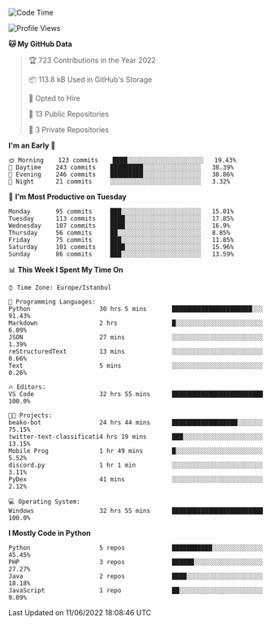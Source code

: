 <!--START_SECTION:waka-->
![Code Time](http://img.shields.io/badge/Code%20Time-312%20hrs%2040%20mins-blue)

![Profile Views](http://img.shields.io/badge/Profile%20Views-0-blue)

**🐱 My GitHub Data** 

> 🏆 723 Contributions in the Year 2022
 > 
> 📦 113.8 kB Used in GitHub's Storage 
 > 
> 💼 Opted to Hire
 > 
> 📜 13 Public Repositories 
 > 
> 🔑 3 Private Repositories  
 > 
**I'm an Early 🐤** 

```text
🌞 Morning    123 commits    ████░░░░░░░░░░░░░░░░░░░░░   19.43% 
🌆 Daytime    243 commits    █████████░░░░░░░░░░░░░░░░   38.39% 
🌃 Evening    246 commits    █████████░░░░░░░░░░░░░░░░   38.86% 
🌙 Night      21 commits     ░░░░░░░░░░░░░░░░░░░░░░░░░   3.32%

```
📅 **I'm Most Productive on Tuesday** 

```text
Monday       95 commits     ███░░░░░░░░░░░░░░░░░░░░░░   15.01% 
Tuesday      113 commits    ████░░░░░░░░░░░░░░░░░░░░░   17.85% 
Wednesday    107 commits    ████░░░░░░░░░░░░░░░░░░░░░   16.9% 
Thursday     56 commits     ██░░░░░░░░░░░░░░░░░░░░░░░   8.85% 
Friday       75 commits     ███░░░░░░░░░░░░░░░░░░░░░░   11.85% 
Saturday     101 commits    ████░░░░░░░░░░░░░░░░░░░░░   15.96% 
Sunday       86 commits     ███░░░░░░░░░░░░░░░░░░░░░░   13.59%

```


📊 **This Week I Spent My Time On** 

```text
⌚︎ Time Zone: Europe/Istanbul

💬 Programming Languages: 
Python                   30 hrs 5 mins       ██████████████████████░░░   91.43% 
Markdown                 2 hrs               █░░░░░░░░░░░░░░░░░░░░░░░░   6.09% 
JSON                     27 mins             ░░░░░░░░░░░░░░░░░░░░░░░░░   1.39% 
reStructuredText         13 mins             ░░░░░░░░░░░░░░░░░░░░░░░░░   0.66% 
Text                     5 mins              ░░░░░░░░░░░░░░░░░░░░░░░░░   0.26%

🔥 Editors: 
VS Code                  32 hrs 55 mins      █████████████████████████   100.0%

🐱‍💻 Projects: 
beako-bot                24 hrs 44 mins      ██████████████████░░░░░░░   75.15% 
twitter-text-classificati4 hrs 19 mins       ███░░░░░░░░░░░░░░░░░░░░░░   13.15% 
Mobile Prog              1 hr 49 mins        █░░░░░░░░░░░░░░░░░░░░░░░░   5.52% 
discord.py               1 hr 1 min          ░░░░░░░░░░░░░░░░░░░░░░░░░   3.11% 
PyDex                    41 mins             ░░░░░░░░░░░░░░░░░░░░░░░░░   2.12%

💻 Operating System: 
Windows                  32 hrs 55 mins      █████████████████████████   100.0%

```

**I Mostly Code in Python** 

```text
Python                   5 repos             ███████████░░░░░░░░░░░░░░   45.45% 
PHP                      3 repos             ██████░░░░░░░░░░░░░░░░░░░   27.27% 
Java                     2 repos             ████░░░░░░░░░░░░░░░░░░░░░   18.18% 
JavaScript               1 repo              ██░░░░░░░░░░░░░░░░░░░░░░░   9.09%

```



 Last Updated on 11/06/2022 18:08:46 UTC
<!--END_SECTION:waka-->

<!--
**3nws/3nws** is a ✨ _special_ ✨ repository because its `README.md` (this file) appears on your GitHub profile.

Here are some ideas to get you started:

- 🔭 I’m currently working on ...
- 🌱 I’m currently learning ...
- 👯 I’m looking to collaborate on ...
- 🤔 I’m looking for help with ...
- 💬 Ask me about ...
- 📫 How to reach me: ...
- 😄 Pronouns: ...
- ⚡ Fun fact: ...
-->
